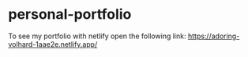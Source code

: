 # personal-portfolio
To see my portfolio with netlify open the following link:
https://adoring-volhard-1aae2e.netlify.app/
